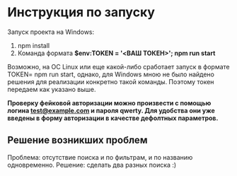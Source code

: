 # Инструкция по запуску
Запуск проекта на Windows:
1. npm install
2. Команда формата **$env:TOKEN = '<ВАШ ТОКЕН>'; npm run start** 

Возможно, на ОС Linux или еще какой-либо сработает запуск в формате TOKEN=<your api token> npm run start, однако, для Windows мною не было найдено решения для реализации конкретно такой команды. Поэтому токен передаем как указано выше.

**Проверку фейковой авторизации можно произвести с помощью логина test@example.com и пароля qwerty. Для удобства они уже введены в форму авторизации в качестве дефолтных параметров.**

## Решение возникших проблем
Проблема: отсутствие поиска и по фильтрам, и по названию одновременно. Решение: сделать два разных поиска :)
   
